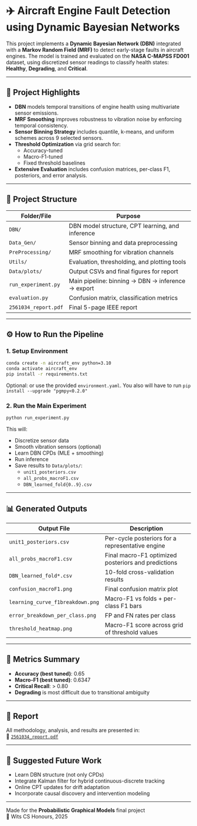 # ✈️ Aircraft Engine Fault Detection using Dynamic Bayesian Networks

This project implements a **Dynamic Bayesian Network (DBN)** integrated with a **Markov Random Field (MRF)** to detect early-stage faults in aircraft engines. The model is trained and evaluated on the **NASA C-MAPSS FD001** dataset, using discretized sensor readings to classify health states: **Healthy**, **Degrading**, and **Critical**.

---

## 🧠 Project Highlights

- **DBN** models temporal transitions of engine health using multivariate sensor emissions.
- **MRF Smoothing** improves robustness to vibration noise by enforcing temporal consistency.
- **Sensor Binning Strategy** includes quantile, k-means, and uniform schemes across 9 selected sensors.
- **Threshold Optimization** via grid search for:
  - Accuracy-tuned
  - Macro-F1-tuned
  - Fixed threshold baselines
- **Extensive Evaluation** includes confusion matrices, per-class F1, posteriors, and error analysis.

---

## 📁 Project Structure

| Folder/File             | Purpose |
|--------------------------|---------|
| `DBN/`                   | DBN model structure, CPT learning, and inference |
| `Data_Gen/`              | Sensor binning and data preprocessing |
| `PreProcessing/`         | MRF smoothing for vibration channels |
| `Utils/`                 | Evaluation, thresholding, and plotting tools |
| `Data/plots/`            | Output CSVs and final figures for report |
| `run_experiment.py`      | Main pipeline: binning → DBN → inference → export |
| `evaluation.py`          | Confusion matrix, classification metrics |
| `2561034_report.pdf`     | Final 5-page IEEE report |

---

## ⚙️ How to Run the Pipeline

### 1. Setup Environment

```bash
conda create -n aircraft_env python=3.10
conda activate aircraft_env
pip install -r requirements.txt
```

Optional: or use the provided `environment.yaml`.
You also will have to run `pip install --upgrade "pgmpy<0.2.0"`
### 2. Run the Main Experiment

```bash
python run_experiment.py
```

This will:
- Discretize sensor data
- Smooth vibration sensors (optional)
- Learn DBN CPDs (MLE + smoothing)
- Run inference
- Save results to `Data/plots/`:
  - `unit1_posteriors.csv`
  - `all_probs_macroF1.csv`
  - `DBN_learned_fold{0..9}.csv`

---

## 📊 Generated Outputs

| Output File | Description |
|-------------|-------------|
| `unit1_posteriors.csv` | Per-cycle posteriors for a representative engine |
| `all_probs_macroF1.csv` | Final macro-F1 optimized posteriors and predictions |
| `DBN_learned_fold*.csv` | 10-fold cross-validation results |
| `confusion_macroF1.png` | Final confusion matrix plot |
| `learning_curve_f1breakdown.png` | Macro-F1 vs folds + per-class F1 bars |
| `error_breakdown_per_class.png` | FP and FN rates per class |
| `threshold_heatmap.png` | Macro-F1 score across grid of threshold values |

---

## 🧪 Metrics Summary

- **Accuracy (best tuned)**: 0.65  
- **Macro-F1 (best tuned)**: 0.6347  
- **Critical Recall**: > 0.80  
- **Degrading** is most difficult due to transitional ambiguity

---

## 📄 Report

All methodology, analysis, and results are presented in:  
📄 [`2561034_report.pdf`](2561034_report.pdf)

---

## 🧭 Suggested Future Work

- Learn DBN structure (not only CPDs)
- Integrate Kalman filter for hybrid continuous-discrete tracking
- Online CPT updates for drift adaptation
- Incorporate causal discovery and intervention modeling

---

Made for the **Probabilistic Graphical Models** final project  
🛫 Wits CS Honours, 2025

